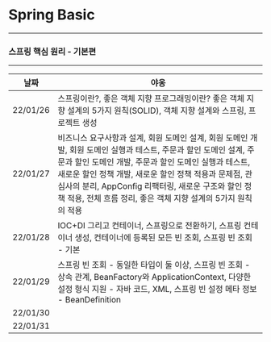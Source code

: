 # Spring Basic

-------------------------------------
### 스프링 핵심 원리 - 기본편

-----------------------------------


| 날짜       | 야옹                                                                                                                                                                                                                   | 
|----------|----------------------------------------------------------------------------------------------------------------------------------------------------------------------------------------------------------------------|
| 22/01/26 | 스프링이란?, 좋은 객체 지향 프로그래밍이란? 좋은 객체 지향 설계의 5가지 원칙(SOLID), 객체 지향 설계와 스프링, 프로젝트 생성                                                                                                                                         | 
| 22/01/27 | 비즈니스 요구사항과 설계, 회원 도메인 설계, 회원 도메인 개발, 회원 도메인 실행과 테스트, 주문과 할인 도메인 설계, 주문과 할인 도메인 개발, 주문과 할인 도메인 실행과 테스트, 새로운 할인 정책 개발, 새로운 할인 정책 적용과 문제점, 관심사의 분리, AppConfig 리팩터링, 새로운 구조와 할인 정책 적용, 전체 흐름 정리, 좋은 객체 지향 설계의 5가지 원칙의 적용 |
| 22/01/28 | IOC+DI 그리고 컨테이너, 스프링으로 전환하기, 스프링 컨테이너 생성, 컨테이너에 등록된 모든 빈 조회, 스프링 빈 조회 - 기본                                                                                                                                           |
| 22/01/29 | 스프링 빈 조회 - 동일한 타입이 둘 이상, 스프링 빈 조회 - 상속 관계, BeanFactory와 ApplicationContext, 다양한 설정 형식 지원 - 자바 코드, XML, 스프링 빈 설정 메타 정보 - BeanDefinition                                                                               | 
| 22/01/30 |                                                                                                                                                                                                                      | 
| 22/01/31 |                                                                                                                                                                                                                      | 
